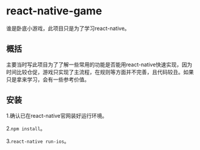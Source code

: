 # react-native-game
谁是卧底小游戏，此项目只是为了学习react-native。

## 概括
主要当时写此项目为了了解一些常用的功能是否能用react-native快速实现，因为时间比较仓促，游戏只实现了主流程，在规则等方面并不完善，且代码较丑。如果只是拿来学习，会有一些参考价值。

## 安装
1.确认已在react-native官网装好运行环境。

2.`npm install`。

3.`react-native run-ios`。
